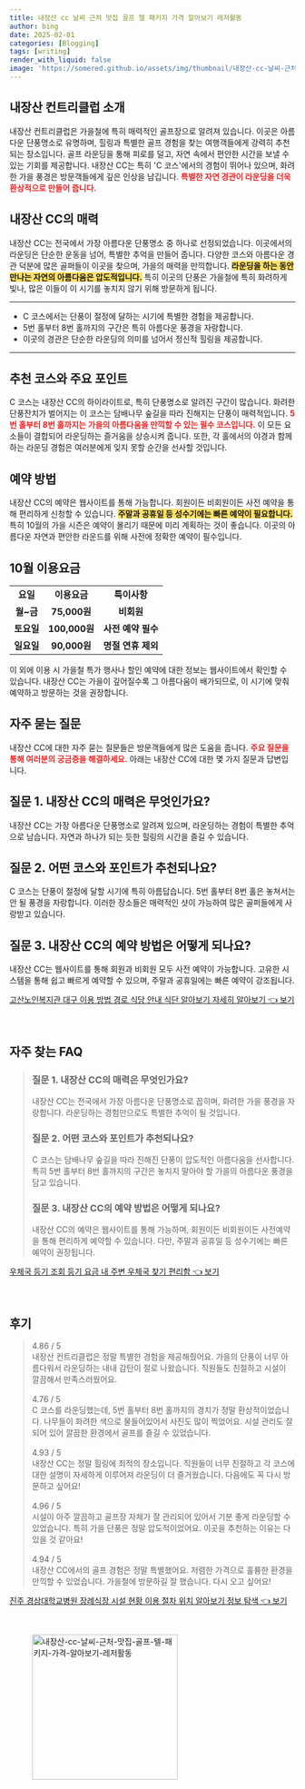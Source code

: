 ```yaml
---
title: 내장산 cc 날씨 근처 맛집 골프 텔 패키지 가격 알아보기 레저활동
author: bing
date: 2025-02-01
categories: [Blogging]
tags: [writing]
render_with_liquid: false
image: 'https://somered.github.io/assets/img/thumbnail/내장산-cc-날씨-근처-맛집-골프-텔-패키지-가격-알아보기-레저활동.webp'
---
```



<h2 id='내장산-컨트리클럽-소개'>내장산 컨트리클럽 소개</h2>

<p>내장산 컨트리클럽은 가을철에 특히 매력적인 골프장으로 알려져 있습니다. 이곳은 아름다운 단풍명소로 유명하며, 힐링과 특별한 골프 경험을 찾는 여행객들에게 강력히 추천되는 장소입니다. 골프 라운딩을 통해 피로를 덜고, 자연 속에서 편안한 시간을 보낼 수 있는 기회를 제공합니다. 내장산 CC는 특히 'C 코스'에서의 경험이 뛰어나 있으며, 화려한 가을 풍경은 방문객들에게 깊은 인상을 남깁니다. <b><span style="color: #ee2323;">특별한 자연 경관이 라운딩을 더욱 환상적으로 만들어 줍니다.</span></b></p>

<h2 id='내장산-cc의-매력'>내장산 CC의 매력</h2>

<p>내장산 CC는 전국에서 가장 아름다운 단풍명소 중 하나로 선정되었습니다. 이곳에서의 라운딩은 단순한 운동을 넘어, 특별한 추억을 만들어 줍니다. 다양한 코스와 아름다운 경관 덕분에 많은 골퍼들이 이곳을 찾으며, 가을의 매력을 만끽합니다. <b><span style="background-color: #ffe066;">라운딩을 하는 동안 만나는 자연의 아름다움은 압도적입니다.</span></b> 특히 이곳의 단풍은 가을철에 특히 화려하게 빛나, 많은 이들이 이 시기를 놓치지 않기 위해 방문하게 됩니다.</p>

<hr />

<ul>
    <li>C 코스에서는 단풍이 절정에 달하는 시기에 특별한 경험을 제공합니다.</li>
    <li>5번 홀부터 8번 홀까지의 구간은 특히 아름다운 풍경을 자랑합니다.</li>
    <li>이곳의 경관은 단순한 라운딩의 의미를 넘어서 정신적 힐링을 제공합니다.</li>
</ul>

<hr />

<h2 id='추천-코스와-주요-포인트'>추천 코스와 주요 포인트</h2>

<p>C 코스는 내장산 CC의 하이라이트로, 특히 단풍명소로 알려진 구간이 많습니다. 화려한 단풍잔치가 벌어지는 이 코스는 담배나무 숲길을 따라 진해지는 단풍이 매력적입니다. <b><span style="color: #ee2323;">5번 홀부터 8번 홀까지는 가을의 아름다움을 만끽할 수 있는 필수 코스입니다.</span></b> 이 모든 요소들이 결합되어 라운딩하는 즐거움을 상승시켜 줍니다. 또한, 각 홀에서의 야경과 함께하는 라운딩 경험은 여러분에게 잊지 못할 순간을 선사할 것입니다.</p>

<h2 id='예약-방법'>예약 방법</h2>

<p>내장산 CC의 예약은 웹사이트를 통해 가능합니다. 회원이든 비회원이든 사전 예약을 통해 편리하게 신청할 수 있습니다. <b><span style="background-color: #ffe066;">주말과 공휴일 등 성수기에는 빠른 예약이 필요합니다.</span></b> 특히 10월의 가을 시즌은 예약이 몰리기 때문에 미리 계획하는 것이 좋습니다. 이곳의 아름다운 자연과 편안한 라운드를 위해 사전에 정확한 예약이 필수입니다.</p>

<h2 id='10월-이용요금'>10월 이용요금</h2>

<table>
    <tr>
        <td style="text-align: center; height: 17px;"><b>요일</b></td>
        <td style="text-align: center; height: 17px;"><b>이용요금</b></td>
        <td style="text-align: center; height: 17px;"><b>특이사항</b></td>
    </tr>
    <tr>
        <td style="text-align: center; height: 17px;"><b>월~금</b></td>
        <td style="text-align: center; height: 17px;"><b>75,000원</b></td>
        <td style="text-align: center; height: 17px;"><b>비회원</b></td>
    </tr>
    <tr>
        <td style="text-align: center; height: 17px;"><b>토요일</b></td>
        <td style="text-align: center; height: 17px;"><b>100,000원</b></td>
        <td style="text-align: center; height: 17px;"><b>사전 예약 필수</b></td>
    </tr>
    <tr>
        <td style="text-align: center; height: 17px;"><b>일요일</b></td>
        <td style="text-align: center; height: 17px;"><b>90,000원</b></td>
        <td style="text-align: center; height: 17px;"><b>명절 연휴 제외</b></td>
    </tr>
</table>

<p>이 외에 이용 시 가을철 특가 행사나 할인 예약에 대한 정보는 웹사이트에서 확인할 수 있습니다. 내장산 CC는 가을이 깊어질수록 그 아름다움이 배가되므로, 이 시기에 맞춰 예약하고 방문하는 것을 권장합니다.</p>

<h2 id='자주-묻는-질문'>자주 묻는 질문</h2>

<p>내장산 CC에 대한 자주 묻는 질문들은 방문객들에게 많은 도움을 줍니다. <b><span style="color: #ee2323;">주요 질문을 통해 여러분의 궁금증을 해결하세요.</span></b> 아래는 내장산 CC에 대한 몇 가지 질문과 답변입니다.</p>

<h2 id='질문-1-내장산-cc의-매력은-무엇인가요'>질문 1. 내장산 CC의 매력은 무엇인가요?</h2>

<p>내장산 CC는 가장 아름다운 단풍명소로 알려져 있으며, 라운딩하는 경험이 특별한 추억으로 남습니다. 자연과 하나가 되는 듯한 힐링의 시간을 즐길 수 있습니다.</p>

<h2 id='질문-2-추천-코스는-무엇인가요'>질문 2. 어떤 코스와 포인트가 추천되나요?</h2>

<p>C 코스는 단풍이 절정에 달할 시기에 특히 아름답습니다. 5번 홀부터 8번 홀은 놓쳐서는 안 될 풍경을 자랑합니다. 이러한 장소들은 매력적인 샷이 가능하여 많은 골퍼들에게 사랑받고 있습니다.</p>

<h2 id='질문-3-예약-방법은-어떻게-되나요'>질문 3. 내장산 CC의 예약 방법은 어떻게 되나요?</h2>

<p>내장산 CC는 웹사이트를 통해 회원과 비회원 모두 사전 예약이 가능합니다. 고유한 시스템을 통해 쉽고 빠르게 예약할 수 있으며, 주말과 공휴일에는 빠른 예약이 강조됩니다.</p>


<p><a class="click-button" title="고산노인복지관 대구 이용 방법 경로 식당 안내 식단 알아보기 자세히 알아보기" href="https://somered.github.io/posts/%EA%B3%A0%EC%82%B0%EB%85%B8%EC%9D%B8%EB%B3%B5%EC%A7%80%EA%B4%80-%EB%8C%80%EA%B5%AC-%EC%9D%B4%EC%9A%A9-%EB%B0%A9%EB%B2%95-%EA%B2%BD%EB%A1%9C-%EC%8B%9D%EB%8B%B9-%EC%95%88%EB%82%B4-%EC%8B%9D%EB%8B%A8-%EC%95%8C%EC%95%84%EB%B3%B4%EA%B8%B0-%EC%9E%90%EC%84%B8%ED%9E%88-%EC%95%8C%EC%95%84%EB%B3%B4%EA%B8%B0/" rel="dofollow">고산노인복지관 대구 이용 방법 경로 식당 안내 식단 알아보기 자세히 알아보기 👈 보기</a></p><br>
<h2 id='자주_찾는_FAQ'>자주 찾는 FAQ</h2>
<div itemscope="" itemtype="https://schema.org/FAQPage"> 
<blockquote> 
<div itemscope="" itemprop="mainEntity" itemtype="https://schema.org/Question"> 
<h3 itemprop="name">질문 1. 내장산 CC의 매력은 무엇인가요?</h3> 
<div itemscope="" itemprop="acceptedAnswer" itemtype="https://schema.org/Answer"> 
<span itemprop="text"> 
<p>내장산 CC는 전국에서 가장 아름다운 단풍명소로 꼽히며, 화려한 가을 풍경을 자랑합니다. 라운딩하는 경험만으로도 특별한 추억이 될 것입니다.</p> 
</span> 
</div> 
</div> 

<div itemscope="" itemprop="mainEntity" itemtype="https://schema.org/Question"> 
<h3 itemprop="name">질문 2. 어떤 코스와 포인트가 추천되나요?</h3> 
<div itemscope="" itemprop="acceptedAnswer" itemtype="https://schema.org/Answer"> 
<span itemprop="text"> 
<p>C 코스는 담배나무 숲길을 따라 진해진 단풍이 압도적인 아름다움을 선사합니다. 특히 5번 홀부터 8번 홀까지의 구간은 놓치지 말아야 할 가을의 아름다운 풍경을 담고 있습니다.</p> 
</span> 
</div> 
</div> 

<div itemscope="" itemprop="mainEntity" itemtype="https://schema.org/Question"> 
<h3 itemprop="name">질문 3. 내장산 CC의 예약 방법은 어떻게 되나요?</h3> 
<div itemscope="" itemprop="acceptedAnswer" itemtype="https://schema.org/Answer"> 
<span itemprop="text"> 
<p>내장산 CC의 예약은 웹사이트를 통해 가능하며, 회원이든 비회원이든 사전예약을 통해 편리하게 예약할 수 있습니다. 다만, 주말과 공휴일 등 성수기에는 빠른 예약이 권장됩니다.</p> 
</span> 
</div> 
</div> 
</blockquote> 
</div>
<p><a class="click-button" title="우체국 등기 조회 등기 요금 내 주변 우체국 찾기 편리함" href="https://somered.github.io/posts/%EC%9A%B0%EC%B2%B4%EA%B5%AD-%EB%93%B1%EA%B8%B0-%EC%A1%B0%ED%9A%8C-%EB%93%B1%EA%B8%B0-%EC%9A%94%EA%B8%88-%EB%82%B4-%EC%A3%BC%EB%B3%80-%EC%9A%B0%EC%B2%B4%EA%B5%AD-%EC%B0%BE%EA%B8%B0-%ED%8E%B8%EB%A6%AC%ED%95%A8/" rel="dofollow">우체국 등기 조회 등기 요금 내 주변 우체국 찾기 편리함 👈 보기</a></p><br>
<h2 id='후기'>후기</h2>
<div itemscope itemtype="https://schema.org/Product">
  <blockquote>
  <div itemprop="review" itemscope itemtype="https://schema.org/Review">
      <div itemprop="reviewRating" itemscope itemtype="https://schema.org/Rating"> <span itemprop="ratingValue">4.86</span> / <span itemprop="bestRating">5</span> </div>
      <span itemprop="reviewBody">내장산 컨트리클럽은 정말 특별한 경험을 제공해줬어요. 가을의 단풍이 너무 아름다워서 라운딩하는 내내 감탄이 절로 나왔습니다. 직원들도 친절하고 시설이 깔끔해서 만족스러웠어요.</span>
  </div>
  <br>
  <div itemprop="review" itemscope itemtype="https://schema.org/Review">
      <div itemprop="reviewRating" itemscope itemtype="https://schema.org/Rating"> <span itemprop="ratingValue">4.76</span> / <span itemprop="bestRating">5</span> </div>
      <span itemprop="reviewBody">C 코스를 라운딩했는데, 5번 홀부터 8번 홀까지의 경치가 정말 환상적이었습니다. 나무들이 화려한 색으로 물들어있어서 사진도 많이 찍었어요. 시설 관리도 잘 되어 있어 깔끔한 환경에서 골프를 즐길 수 있었습니다.</span>
  </div>
  <br>
  <div itemprop="review" itemscope itemtype="https://schema.org/Review">
      <div itemprop="reviewRating" itemscope itemtype="https://schema.org/Rating"> <span itemprop="ratingValue">4.93</span> / <span itemprop="bestRating">5</span> </div>
      <span itemprop="reviewBody">내장산 CC는 정말 힐링에 최적의 장소입니다. 직원들이 너무 친절하고 각 코스에 대한 설명이 자세하게 이루어져 라운딩이 더 즐거웠습니다. 다음에도 꼭 다시 방문하고 싶어요!</span>
  </div>
  <br>
  <div itemprop="review" itemscope itemtype="https://schema.org/Review">
      <div itemprop="reviewRating" itemscope itemtype="https://schema.org/Rating"> <span itemprop="ratingValue">4.96</span> / <span itemprop="bestRating">5</span> </div>
      <span itemprop="reviewBody">시설이 아주 깔끔하고 골프장 자체가 잘 관리되어 있어서 기분 좋게 라운딩할 수 있었습니다. 특히 가을 단풍은 정말 압도적이었어요. 이곳을 추천하는 이유는 다 있을 것 같아요!</span>
  </div>
  <br>
  <div itemprop="review" itemscope itemtype="https://schema.org/Review">
      <div itemprop="reviewRating" itemscope itemtype="https://schema.org/Rating"> <span itemprop="ratingValue">4.94</span> / <span itemprop="bestRating">5</span> </div>
      <span itemprop="reviewBody">내장산 CC에서의 골프 경험은 정말 특별했어요. 저렴한 가격으로 훌륭한 환경을 만끽할 수 있었습니다. 가을철에 방문하길 잘 했습니다. 다시 오고 싶어요!</span>
  </div>
  </blockquote>
</div>
<p><a class="click-button" title="진주 경상대학교병원 장례식장 시설 현황 이용 절차 위치 알아보기 정보 탐색" href="https://somered.github.io/posts/%EC%A7%84%EC%A3%BC-%EA%B2%BD%EC%83%81%EB%8C%80%ED%95%99%EA%B5%90%EB%B3%91%EC%9B%90-%EC%9E%A5%EB%A1%80%EC%8B%9D%EC%9E%A5-%EC%8B%9C%EC%84%A4-%ED%98%84%ED%99%A9-%EC%9D%B4%EC%9A%A9-%EC%A0%88%EC%B0%A8-%EC%9C%84%EC%B9%98-%EC%95%8C%EC%95%84%EB%B3%B4%EA%B8%B0-%EC%A0%95%EB%B3%B4-%ED%83%90%EC%83%89/" rel="dofollow">진주 경상대학교병원 장례식장 시설 현황 이용 절차 위치 알아보기 정보 탐색 👈 보기</a></p><br>
<figure class="image"><img src="https://somered.github.io/assets/img/thumbnail/내장산-cc-날씨-근처-맛집-골프-텔-패키지-가격-알아보기-레저활동.webp" alt="내장산-cc-날씨-근처-맛집-골프-텔-패키지-가격-알아보기-레저활동" width="256" height="256"></figure>